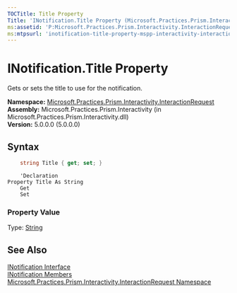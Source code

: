 ```yaml
---
TOCTitle: Title Property
Title: 'INotification.Title Property (Microsoft.Practices.Prism.Interactivity.InteractionRequest)'
ms:assetid: 'P:Microsoft.Practices.Prism.Interactivity.InteractionRequest.INotification.Title'
ms:mtpsurl: 'inotification-title-property-mspp-interactivity-interactionrequest.md'
---
```


# INotification.Title Property

Gets or sets the title to use for the notification.

**Namespace:** [Microsoft.Practices.Prism.Interactivity.InteractionRequest](/patterns-practices/reference/mspp-interactivity-interactionrequest-namespace)<br/>
**Assembly:** Microsoft.Practices.Prism.Interactivity (in Microsoft.Practices.Prism.Interactivity.dll)<br/>
**Version:** 5.0.0.0 (5.0.0.0)

## Syntax

```C#
    string Title { get; set; }
``` 
```VB
    'Declaration
Property Title As String
	Get
	Set
``` 
### Property Value

Type: [String](http://msdn.microsoft.com/en-us/library/s1wwdcbf)

## See Also

[INotification Interface](/patterns-practices/reference/mspp-interactivity-interactionrequest-namespace.inotification)<br/>
[INotification Members](https://msdn.microsoft.com/allmembers.t:microsoft.practices.prism.interactivity.interactionrequest.inotification)<br/>
[Microsoft.Practices.Prism.Interactivity.InteractionRequest Namespace](/patterns-practices/reference/mspp-interactivity-interactionrequest-namespace)<br/>